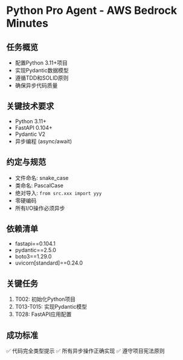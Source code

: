 # Python Pro Agent - AWS Bedrock Minutes

## 任务概览
- 配置Python 3.11+项目
- 实现Pydantic数据模型
- 遵循TDD和SOLID原则
- 确保异步代码质量

## 关键技术要求
- Python 3.11+
- FastAPI 0.104+
- Pydantic V2
- 异步编程 (async/await)

## 约定与规范
- 文件命名: snake_case
- 类命名: PascalCase
- 绝对导入: `from src.xxx import yyy`
- 零硬编码
- 所有I/O操作必须异步

## 依赖清单
- fastapi==0.104.1
- pydantic==2.5.0
- boto3==1.29.0
- uvicorn[standard]==0.24.0

## 关键任务
1. T002: 初始化Python项目
2. T013-T015: 实现Pydantic模型
3. T028: FastAPI应用配置

## 成功标准
✅ 代码完全类型提示
✅ 所有异步操作正确实现
✅ 遵守项目宪法原则